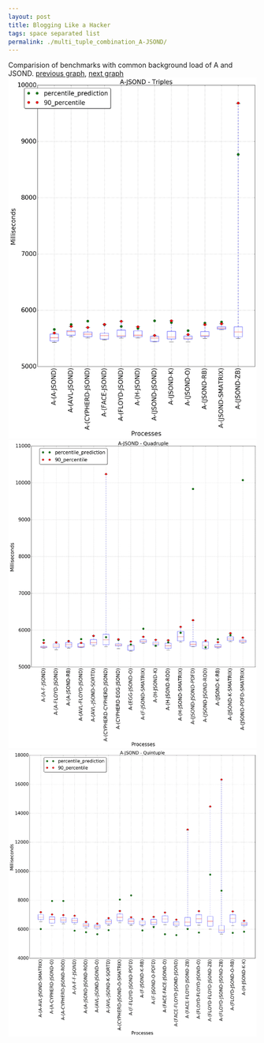 ```yaml
---
layout: post
title: Blogging Like a Hacker
tags: space separated list
permalink: ./multi_tuple_combination_A-JSOND/
---
```


Comparision of benchmarks with common background load of A and JSOND.
[previous graph](./multi_tuple_combination_A-H/), [next graph](./multi_tuple_combination_A-K/)
<img src="./images/triple/A/A-JSOND_box.png" alt="graph figure"><img src="./images/quadruple/A/A-JSOND_box.png" alt="graph figure"><img src="./images/quintuple/A/A-JSOND_box.png" alt="graph figure">